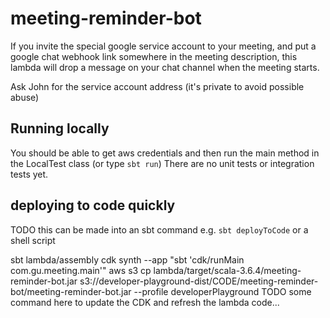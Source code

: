 # meeting-reminder-bot

If you invite the special google service account to your meeting, and
put a google chat webhook link somewhere in the meeting description,
this lambda will drop a message on your chat channel when the meeting starts.

Ask John for the service account address (it's private to avoid possible abuse)

## Running locally

You should be able to get aws credentials and then run the main method in the LocalTest class (or type `sbt run`)
There are no unit tests or integration tests yet.

## deploying to code quickly

TODO this can be made into an sbt command e.g. `sbt deployToCode` or a shell script

sbt lambda/assembly
cdk synth --app "sbt 'cdk/runMain com.gu.meeting.main'"
aws s3 cp lambda/target/scala-3.6.4/meeting-reminder-bot.jar s3://developer-playground-dist/CODE/meeting-reminder-bot/meeting-reminder-bot.jar --profile developerPlayground
TODO some command here to update the CDK and refresh the lambda code...
